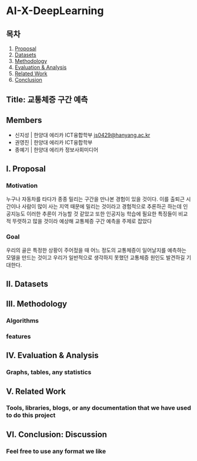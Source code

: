 # AI-X-DeepLearning
## 목차

1. [Proposal](#i-proposal)
2. [Datasets](#ii-datasets)
3. [Methodology](#iii-methodology)
4. [Evaluation & Analysis](#iv-evaluation--analysis)
5. [Related Work](#v-related-work)
6. [Conclusion](#vi-conclusion-discussion)

## Title: 교통체증 구간 예측
## Members
- 신지성 | 한양대 에리카 ICT융합학부 js0429@hanyang.ac.kr
- 권영진 | 한양대 에리카 ICT융합학부
- 종예기 | 한양대 에리카 정보사회미디어

## I. Proposal
### Motivation
누구나 자동차를 타다가 종종 밀리는 구간을 만나본 경험이 있을 것이다. 이를 출퇴근 시간이나 사람이 많이 사는 지역 때문에 밀리는 것이라고 경험적으로 추론하곤 하는데 인공지능도 이러한 추론이 가능할 것 같았고 또한 인공지능 학습에 필요한 특징들이 비교적 뚜렷하고 많을 것이라 예상해 교통체증 구간 예측을 주제로 잡았다     
### Goal
우리의 골은 특정한 상황이 주어젔을 때 어느 정도의 교통체증이 일어날지를 예측하는 모델을 만드는 것이고 우리가 일반적으로 생각하지 못했던 교통체증 원인도 발견하길 기대한다. 
## II. Datasets

## III. Methodology
### Algorithms
### features

## IV. Evaluation & Analysis
### Graphs, tables, any statistics

## V. Related Work
### Tools, libraries, blogs, or any documentation that we have used to do this project

## VI. Conclusion: Discussion
### Feel free to use any format we like
